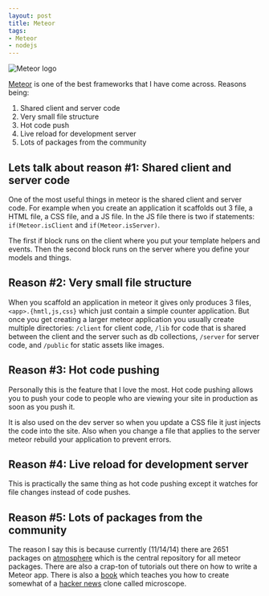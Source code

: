 ```yaml
---
layout: post
title: Meteor
tags:
- Meteor
- nodejs
---
```

![Meteor logo](https://www.meteor.com/meteor-logo.png)

[Meteor][mt] is one of the best frameworks that I have come across. Reasons being: 
1. Shared client and server code
2. Very small file structure
3. Hot code push
4. Live reload for development server
5. Lots of packages from the community

## Lets talk about reason #1: Shared client and server code
One of the most useful things in meteor is the shared client and server code. For example when you create an application it scaffolds out 3 file, a HTML file, a CSS file, and a JS file. In the JS file there is two if statements: `if(Meteor.isClient` and `if(Meteor.isServer)`.

The first if block runs on the client where you put your template helpers and events. Then the second block runs on the server where you define your models and things.

## Reason #2: Very small file structure
When you scaffold an application in meteor it gives only produces 3 files, `<app>.{hmtl,js,css}` which just contain a simple counter application. But once you get creating a larger meteor application you usually create multiple directories: `/client` for client code, `/lib` for code that is shared between the client and the server such as db collections, `/server` for server code, and `/public` for static assets like images.

## Reason #3: Hot code pushing
Personally this is the feature that I love the most. Hot code pushing allows you to push your code to people who are viewing your site in production as soon as you push it.

It is also used on the dev server so when you update a CSS file it just injects the code into the site. Also when you change a file that applies to the server meteor rebuild your application to prevent errors.

## Reason #4: Live reload for development server
This is practically the same thing as hot code pushing except it watches for file changes instead of code pushes.

## Reason #5: Lots of packages from the community
The reason I say this is because currently (11/14/14) there are 2651 packages on [atmosphere][at] which is the central repository for all meteor packages. There are also a crap-ton of tutorials out there on how to write a Meteor app. There is also a [book][dm] which teaches you how to create somewhat of a [hacker news][hn] clone called microscope.

[mt]: http://meteor.com
[at]: https://atmospherejs.com/
[dm]: https://book.discovermeteor.com/
[hn]: https://news.ycombinator.com/
